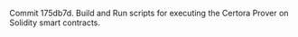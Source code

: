 Commit 175db7d.                    Build and Run scripts for executing the Certora Prover on Solidity smart contracts.